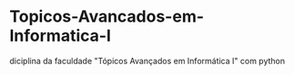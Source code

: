 # Topicos-Avancados-em-Informatica-I
diciplina da faculdade "Tópicos Avançados em Informática I" com python
